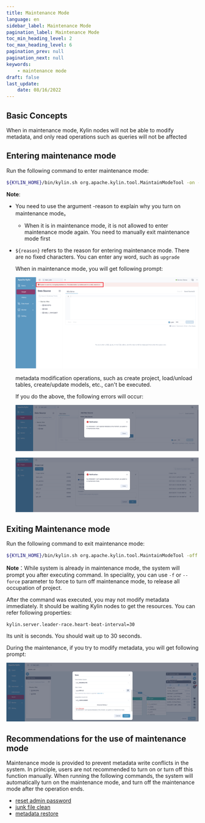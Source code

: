 ```yaml
---
title: Maintenance Mode
language: en
sidebar_label: Maintenance Mode
pagination_label: Maintenance Mode
toc_min_heading_level: 2
toc_max_heading_level: 6
pagination_prev: null
pagination_next: null
keywords:
    - maintenance mode
draft: false
last_update:
    date: 08/16/2022
---
```


## Basic Concepts

When in maintenance mode, Kylin nodes will not be able to modify metadata, and only read operations such as queries will not be affected

## Entering maintenance mode
  Run the following command to enter maintenance mode:
  ```sh
  ${KYLIN_HOME}/bin/kylin.sh org.apache.kylin.tool.MaintainModeTool -on -reason ${reason}
  ```

  **Note**:

- You need to use the argument -reason to explain why you turn on maintenance mode。

  - When it is in maintenance mode, it is not allowed to enter maintenance mode again. You need to manually exit maintenance mode first
  
- `${reason}` refers to the reason for entering maintenance mode. There are no fixed characters. You can enter any word, such as `upgrade`

  When in maintenance mode, you will get following prompt:

  ![maintenance mode](images/maintenance_mode.png)

  metadata modification operations, such as create project, load/unload tables, create/update models, etc., 
  can't be executed.

  If you do the above, the following errors will occur:

  ![forbidden modify metadata promoting during maintenance mode](images/forbidden_modify_metadata_promoting_during_maintenance_mode.png)

  ![forbidden modify metadata during maintenance mode](images/forbidden_modify_metadata_during_maintenance_mode.png)

## Exiting Maintenance mode
  Run the following command to exit maintenance mode:
  ```sh
  ${KYLIN_HOME}/bin/kylin.sh org.apache.kylin.tool.MaintainModeTool -off
  ```
  **Note**：While system is already in maintenance mode, the system will prompt you after executing command. In speciality, you can use `-f` or `--force` parameter to force to turn off maintenance mode, 
  to release all occupation of project.

  After the command was executed, you may not modify metadata immediately. It should be waiting Kylin nodes to
  get the resources. You can refer following properties: 
  ```properties
  kylin.server.leader-race.heart-beat-interval=30
  ```
  Its unit is seconds. You should wait up to 30 seconds.

  During the maintenance, if you try to modify metadata, you will get following prompt:

  ![system recover from maintenance mode](images/system_recover_from_maintenance_mode.png)


## Recommendations for the use of maintenance mode

Maintenance mode is provided to prevent metadata write conflicts in the system.
In principle, users are not recommended to turn on or turn off this function manually.
When running the following commands, the system will automatically turn on the maintenance mode, and turn off the maintenance mode after the operation ends.

 - [reset admin password](../access-control/user_management.md)
 - [junk file clean](junk_file_clean.md)
 - [metadata restore](cli_tool/metadata_tool/metadata_backup_restore.md#metadata-restore----metadata_restore)

